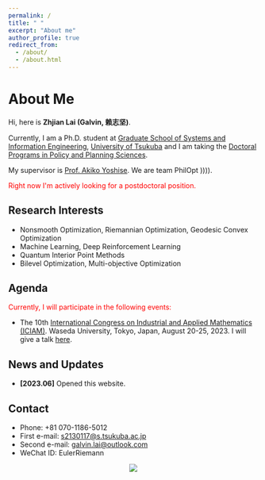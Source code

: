 ```yaml
---
permalink: /
title: " "
excerpt: "About me"
author_profile: true
redirect_from: 
  - /about/
  - /about.html
---
```


# About Me


Hi, here is **Zhjian Lai (Galvin, 赖志坚)**. 

Currently, I am a Ph.D. student at [Graduate School of Systems and Information Engineering](https://www.sie.tsukuba.ac.jp/eng/), [University of Tsukuba](https://www.tsukuba.ac.jp/en/) and I am taking the [Doctoral Programs in Policy and Planning Sciences](https://www.sk.tsukuba.ac.jp/PPS/en/). 

My supervisor is [Prof. Akiko Yoshise](https://infoshako.sk.tsukuba.ac.jp/~yoshise/). We are team PhilOpt )))). 

<font color='red'>Right now I'm actively looking for a postdoctoral position.</font> 

## Research Interests

- Nonsmooth Optimization, Riemannian Optimization, Geodesic Convex Optimization
- Machine Learning, Deep Reinforcement Learning
- Quantum Interior Point Methods
- Bilevel Optimization, Multi-objective Optimization

## Agenda

<font color='red'>Currently, I will participate in the following events:</font> 

 - The 10th [International Congress on Industrial and Applied Mathematics (ICIAM)](https://iciam2023.org/). 
	Waseda University, Tokyo, Japan, August 20-25, 2023. 
	I will give a talk [here](https://iciam2023.org/registered_data?id=01064).

## News and Updates

- **[2023.06]** Opened this website.

## Contact

 - Phone: +81 070-1186-5012
 - First e-mail: s2130117@s.tsukuba.ac.jp
 - Second e-mail: galvin.lai@outlook.com
 - WeChat ID: EulerRiemann


<center>
<a href='https://clustrmaps.com/site/1bv2n'  title='Visit tracker'><img src='//clustrmaps.com/map_v2.png?cl=ffffff&w=300&t=tt&d=J6_1YGeLg-J7t5ToGOrm1lj_HeE4j7CR-SSuDJOBqso'/></a>
</center>
